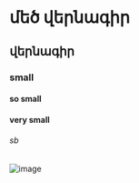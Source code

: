 # մեծ վերնագիր
## վերնագիր
### small
#### so small
#### very small
###### sb
![image](https://github.com/user-attachments/assets/655fedc8-afc4-47b3-b6bc-c636470522c4)
